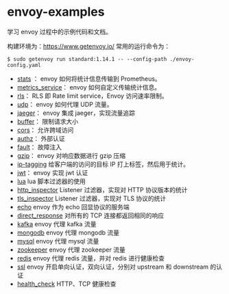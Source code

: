 
# envoy-examples

学习 envoy 过程中的示例代码和文档。

构建环境为：https://www.getenvoy.io/
常用的运行命令为：
```shell script
$ sudo getenvoy run standard:1.14.1 -- --config-path ./envoy-config.yaml
```

- [stats](./stats) ： envoy 如何将统计信息传输到 Prometheus。 
- [metrics_service](./metrics_service)： envoy 如何自定义传输统计信息。
- [rls](./rls)： RLS 即 Rate limit service，Envoy 访问速率限制。
- [udp](./udp)： envoy 如何代理 UDP 流量。
- [jaeger](./jaeger)： envoy 集成 jaeger，实现流量追踪
- [buffer](./buffer)： 限制请求大小
- [cors](./cors)： 允许跨域访问
- [authz](./authz)： 外部认证
- [fault](./fault)： 故障注入
- [gzip](./gzip)： envoy 对响应数据进行 gzip 压缩
- [ip-tagging](./ip-tagging) 给客户端的访问的目标 IP 打上标签，然后用于统计。
- [jwt](./jwt)： envoy 实现 jwt 认证
- [lua](./lua) lua 脚本过滤器的使用 
- [http_inspector](./http_inspector) Listener 过滤器，实现对 HTTP 协议版本的统计
- [tls_inspector](./tls_inspector) Listener 过滤器，实现对 TLS 协议的统计
- [echo](./echo) envoy 作为 echo 回显协议的服务端
- [direct_response](./direct_response) 对所有的 TCP 连接都返回相同的响应
- [kafka](./kafka) envoy 代理 kafka 流量
- [mongodb](./mongo) envoy 代理 mongodb 流量
- [mysql](./mysql) envoy 代理 mysql 流量
- [zookeeper](./zookeeper) envoy 代理 zookeeper 流量
- [redis](./redis) envoy 代理 redis 流量，并对 redis 进行健康检查
- [ssl](./ssl) envoy 开启单向认证，双向认证，分别对 upstream 和 downstream 的认证
- [health_check](./health_check) HTTP、TCP 健康检查

